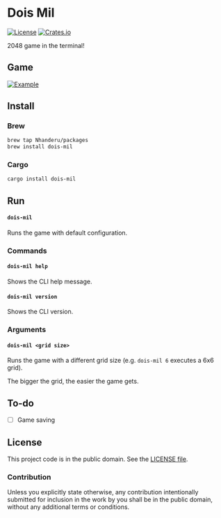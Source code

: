 # Dois Mil

[![License][badge-1-img]][badge-1-link]
[![Crates.io][badge-2-img]][badge-2-link]

2048 game in the terminal!

## Game

[![Example](https://asciinema.org/a/349256.svg "Example")][1]

## Install

### Brew

```sh
brew tap Nhanderu/packages
brew install dois-mil
```

### Cargo

```sh
cargo install dois-mil
```

## Run

#### `dois-mil`

Runs the game with default configuration.

### Commands

#### `dois-mil help`

Shows the CLI help message.

#### `dois-mil version`

Shows the CLI version.

### Arguments

#### `dois-mil <grid size>`

Runs the game with a different grid size (e.g. `dois-mil 6` executes a
6x6 grid).

The bigger the grid, the easier the game gets.

## To-do

- [ ] Game saving

## License

This project code is in the public domain. See the [LICENSE file][2].

### Contribution

Unless you explicitly state otherwise, any contribution intentionally
submitted for inclusion in the work by you shall be in the public
domain, without any additional terms or conditions.

[1]: https://asciinema.org/a/349256
[2]: ./LICENSE

[badge-1-img]: https://img.shields.io/github/license/Nhanderu/dois-mil?style=flat-square
[badge-1-link]: https://github.com/Nhanderu/dois-mil/blob/master/LICENSE
[badge-2-img]: https://img.shields.io/crates/v/dois-mil?style=flat-square
[badge-2-link]: https://crates.io/crates/dois-mil
